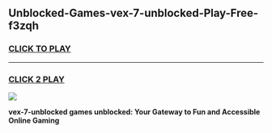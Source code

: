 
## Unblocked-Games-vex-7-unblocked-Play-Free-f3zqh
<h3>
<a href="https://premium76.site?title=vex-7-unblocked&ref=24M">CLICK TO PLAY</a></h3>
<hr>

<h3>
<a href="https://premium76.site?title=vex-7-unblocked&ref=24M">CLICK 2 PLAY</a>
  
</h3>

<a href="https://premium76.site?title=vex-7-unblocked&ref=24M"><img src="https://clearcache.store/games.png"></a>


**vex-7-unblocked games unblocked: Your Gateway to Fun and Accessible Online Gaming**

